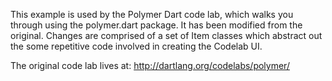 This example is used by the Polymer Dart code lab, which walks you through using the polymer.dart package. It has been modified from the original. Changes are comprised of a set of Item classes which abstract out the some repetitive code involved in creating the Codelab UI. 

The original code lab lives at: http://dartlang.org/codelabs/polymer/
